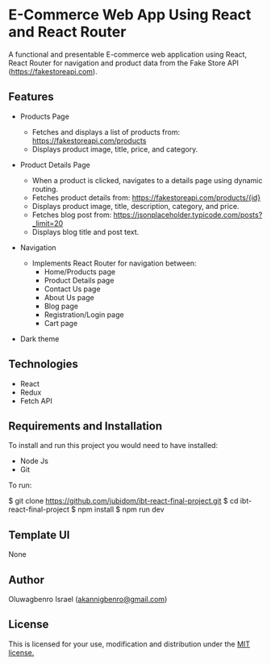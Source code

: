 # E-Commerce Web App Using React and React Router

A functional and presentable E-commerce web application using React, 
React Router for navigation and product data from the Fake Store API (https://fakestoreapi.com).

## Features

- Products Page
  - Fetches and displays a list of products from: https://fakestoreapi.com/products
  - Displays product image, title, price, and category.

- Product Details Page
  - When a product is clicked, navigates to a details page using dynamic routing.
  - Fetches product details from: https://fakestoreapi.com/products/{id}
  - Displays product image, title, description, category, and price.
  - Fetches blog post from: https://jsonplaceholder.typicode.com/posts?_limit=20
  - Displays blog title and post text. 

- Navigation
  - Implements React Router for navigation between:
    - Home/Products page
    - Product Details page
    - Contact Us page
    - About Us page
    - Blog page
    - Registration/Login page
    - Cart page

- Dark theme
 
## Technologies

- React
- Redux
- Fetch API

## Requirements and Installation

To install and run this project you would need to have installed:
- Node Js
- Git

To run:

$ git clone https://github.com/jubidom/ibt-react-final-project.git
$ cd ibt-react-final-project
$ npm install
$ npm run dev

## Template UI

None

## Author

Oluwagbenro Israel (akannigbenro@gmail.com)

## License

This is licensed for your use, modification and distribution under the [MIT license.](https://opensource.org/licenses/MIT)